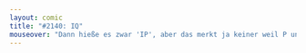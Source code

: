 ```yaml
---
layout: comic
title: "#2140: IQ"
mouseover: "Dann hieße es zwar 'IP', aber das merkt ja keiner weil P und Q im Alphabet verwechselbar dicht beieinander liegen."
---
```

